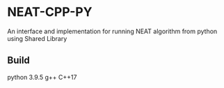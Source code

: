 # NEAT-CPP-PY
An interface and implementation for running NEAT algorithm from python using Shared Library

## Build

python 3.9.5
g++ C++17

